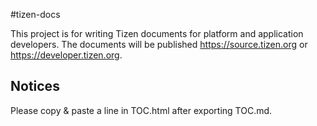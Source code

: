 #tizen-docs

This project is for writing Tizen documents for platform and application developers. The documents will be published https://source.tizen.org or https://developer.tizen.org.

## Notices
Please copy & paste a line in TOC.html after exporting TOC.md.
<base href="sourece.tizen.org" target="content">
